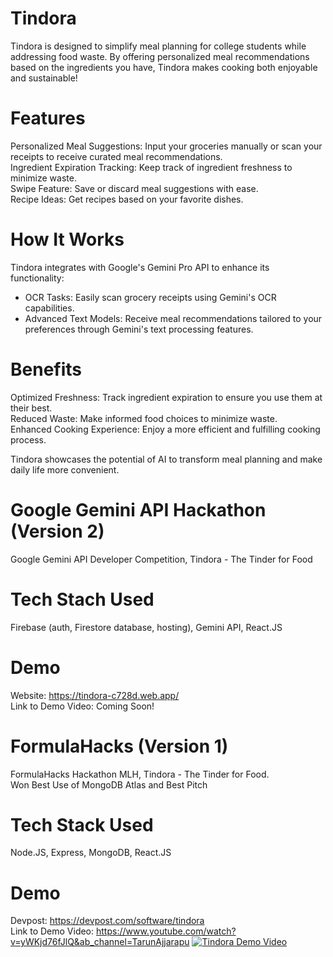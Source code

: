 # Tindora
Tindora is designed to simplify meal planning for college students while addressing food waste. By offering personalized meal recommendations based on the ingredients you have, Tindora makes cooking both enjoyable and sustainable!

# Features
Personalized Meal Suggestions: Input your groceries manually or scan your receipts to receive curated meal recommendations. <br /> 
Ingredient Expiration Tracking: Keep track of ingredient freshness to minimize waste. <br /> 
Swipe Feature: Save or discard meal suggestions with ease. <br /> 
Recipe Ideas: Get recipes based on your favorite dishes. <br /> 

# How It Works
Tindora integrates with Google's Gemini Pro API to enhance its functionality:
* OCR Tasks: Easily scan grocery receipts using Gemini's OCR capabilities.
* Advanced Text Models: Receive meal recommendations tailored to your preferences through Gemini's text processing features.

# Benefits
Optimized Freshness: Track ingredient expiration to ensure you use them at their best. <br /> 
Reduced Waste: Make informed food choices to minimize waste. <br /> 
Enhanced Cooking Experience: Enjoy a more efficient and fulfilling cooking process. <br /> 

Tindora showcases the potential of AI to transform meal planning and make daily life more convenient.

# Google Gemini API Hackathon (Version 2)
Google Gemini API Developer Competition, Tindora - The Tinder for Food

# Tech Stach Used
Firebase (auth, Firestore database, hosting), Gemini API, React.JS

# Demo
Website: https://tindora-c728d.web.app/ <br />
Link to Demo Video: Coming Soon!

# FormulaHacks (Version 1)
FormulaHacks Hackathon MLH, Tindora - The Tinder for Food. <br />
Won Best Use of MongoDB Atlas and Best Pitch <br />

# Tech Stack Used
Node.JS, Express, MongoDB, React.JS

# Demo
Devpost: https://devpost.com/software/tindora <br />
Link to Demo Video: https://www.youtube.com/watch?v=yWKjd76fJlQ&ab_channel=TarunAjjarapu
[![Tindora Demo Video](https://img.youtube.com/vi/yWKjd76fJlQ/0.jpg)](https://www.youtube.com/watch?v=yWKjd76fJlQ&ab_channel=TarunAjjarapu)
